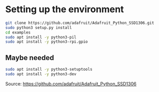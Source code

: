 # Setting up the environment
```sh
git clone https://github.com/adafruit/Adafruit_Python_SSD1306.git
sudo python3 setup.py install
cd examples
sudo apt install -y python3-pil
sudo apt install -y python3-rpi.gpio
```

## Maybe needed
```sh
sudo apt install -y python3-setuptools
sudo apt install -y python3-dev
```

Source: https://github.com/adafruit/Adafruit_Python_SSD1306
